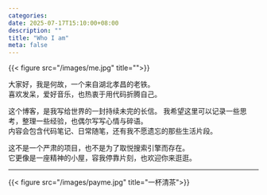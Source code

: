 ```yaml
---
categories:
date: 2025-07-17T15:10:00+08:00
description: ""
title: "Who I am"
meta: false
---
```


{{< figure src="/images/me.jpg" title="">}}

大家好，我是何故，一个来自湖北孝昌的老铁。  
喜欢发呆，爱好音乐，也热衷于用代码折腾自己。  

这个博客，是我写给世界的一封持续未完的长信。
我希望这里可以记录一些思考，整理一些经验，也偶尔写写心情与碎语。  
内容会包含代码笔记、日常随笔，还有我不愿遗忘的那些生活片段。

这不是一个严肃的项目，也不是为了取悦搜索引擎而存在。  
它更像是一座精神的小屋，容我停靠片刻，也欢迎你来逛逛。

---

{{< figure src="/images/payme.jpg" title="一杯清茶">}}